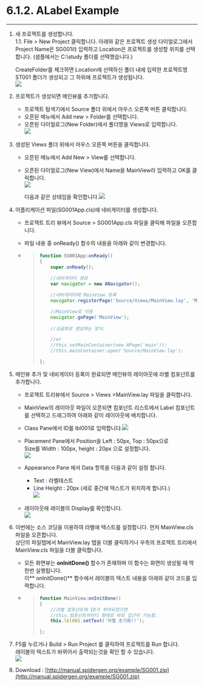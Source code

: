 # 6.1.2. ALabel Example

---

1. 새 프로젝트를 생성합니다.  
   1.1. File &gt; New Project 클릭합니다. 아래와 같은 프로젝트 생성 다이얼로그에서 Project Name은 SG001라 입력하고 Location은 프로젝트를 생성할 위치를 선택합니다. \(샘플에서는 C:\study 폴더를 선택했습니다.\)

   CreateFolder를 체크하면 Location에 선택하신 폴더 내에 입력한 프로젝트명 ST001 폴더가 생성되고 그 하위에 프로젝트가 생성됩니다.  
   ![](/assets/lable-ex001.png)

2. 프로젝트가 생성되면 메인뷰를 추가합니다.

   * 프로젝트 탐색기에서 Source 폴더 위에서 마우스 오른쪽 버튼 클릭합니다.  
   * 오픈된 메뉴에서 Add new &gt; Folder를 선택합니다.  
   * 오픈된 다이얼로그\(New Folder\)에서 폴더명을 Views로 입력합니다.  
     ![](/assets/leble-ex002.png)

3. 생성된 Views 폴더 위에서 마우스 오른쪽 버튼을 클릭합니다.

   * 오픈된 메뉴에서 Add New &gt; View를 선택합니다.  
   * 오픈된 다이얼로그\(New View\)에서 Name을 MainView라 입력하고 OK를 클릭합니다.  
     ![](/assets/label-ex003.png)

     다음과 같은 상태임을 확인합니다.![](/assets/lable-ex006.png)

4. 어플리케이션 파일\(SG001App.cls\)에 네비게이터를 생성합니다.

   * 프로젝트 트리 뷰에서 Source &gt; SG001App.cls 파일을 클릭해 파일을 오픈합니다.  
   * 파일 내용 중 onReady\(\) 함수의 내용을 아래와 같이 변경합니다.

   * > ```js
     > function SG001App:onReady()
     > {
     >     super.onReady();
     >     
     >     //네비게이터 생성
     >     var navigator = new ANavigator();
     >
     >     //네비게이터에 MainView 등록
     >     navigator.registerPage('Source/Views/MainView.lay', 'MainView');
     >
     >     //MainView로 이동
     >     navigator.goPage('MainView');
     >     
     >     //싱글뷰로 생성하는 방식.
     >
     >     //or
     >     //this.setMainContainer(new APage('main'));
     >     //this.mainContainer.open('Source/MainView.lay');
     >
     > };
     > ```

5. 메인뷰 추가 및 네비게이터 등록이 완료되면 메인뷰의 레이아웃에 라벨 컴포넌트를 추가합니다.

   * 프로젝트 트리뷰에서 Source &gt; Views &gt;MainView.lay 파일을 클릭합니다.  
   * MainView의 레이아웃 파일이 오픈되면 컴포넌트 리스트에서 Label 컴포넌트를 선택하고 드래그하여 아래와 같이 레이아웃에 배치합니다.  
   * Class Pane에서 ID를 lbl001로 입력합니다.![](/assets/lable-ex007.png)

   * Placement Pane에서 Position을 Left : 50px, Top : 50px으로  
     Size를 Width : 100px, height : 20px 으로 설정합니다.  
     ![](/assets/lable-ex008.png)

   * Appearance Pane 에서 Data 항목을 다음과 같이 설정 합니다.

     * Text : 라벨테스트  
     * Line Height : 20px \(세로 중간에 텍스트가 위치하게 합니다.\)  
       ![](/assets/lable-ex009.png)  

   * 레이아웃에 레이블의 Display를 확인합니다.  
     ![](/assets/lable-ex010.png)

6. 이번에는 소스 코딩을 이용하여 라벨에 텍스트를 설정합니다. 먼저 MainView.cls 파일을 오픈합니다.  
   상단의 파일탭에서 MainView.lay 탭을 더블 클릭하거나 우측의 프로젝트 트리에서 MainView.cls 파일을 더블 클릭합니다.

   * 모든 화면뷰는 **onInitDone\(\)** 함수가 존재하며 이 함수는 화면이 생성될 때 딱 한번 실행됩니다.   
     이** onInitDone\(\)** 함수에서 레이블의 텍스트 내용을 아래와 같이 코드를 입력합니다.
   * > ```js
     > function MainView:onInitDone()
     > {
     >     //라벨 컴포넌트에 ID가 부여되었으면 
     >     //this.컴포넌트아이디 형태로 바로 접근이 가능함.    
     >     this.lbl001.setText('라벨 초기화!!');    
     >
     > };
     > ```

7. F5를 누르거나 Build &gt; Run Project 를 클릭하여 프로젝트를 Run 합니다.  
   레이블의 텍스트가 바뀌어서 출력되는것을 확인 할 수 있습니다.  
   ![](/assets/lable-ex-011.png)

8. Download : [http://manual.spidergen.org/example/SG001.zip](http://manual.spidergen.org/example/SG001.zip)



